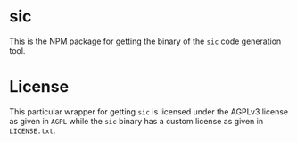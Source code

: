 # sic

This is the NPM package for getting the binary of the `sic` code generation tool.

# License

This particular wrapper for getting `sic` is licensed under the AGPLv3 license as given in `AGPL` while the `sic` binary has a custom license as given in `LICENSE.txt`.
